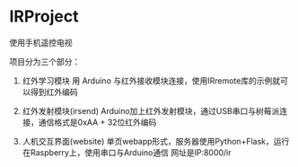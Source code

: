 # IRProject

使用手机遥控电视

项目分为三个部分：

1. 红外学习模块
	用 Arduino 与红外接收模块连接，使用IRremote库的示例就可以得到红外编码

2. 红外发射模块(irsend)
	Arduino加上红外发射模块，通过USB串口与树莓派连接，通信格式是0xAA + 32位红外编码
	
3. 人机交互界面(website)
	单页webapp形式，服务器使用Python+Flask，运行在Raspberry上，使用串口与Arduino通信
	网址是IP:8000/ir